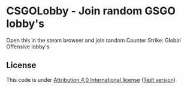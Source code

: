 # CSGOLobby - Join random GSGO lobby's

Open this in the steam browser and join random Counter Strike: Global Offensive lobby's

## License

This code is under [Attribution 4.0 International license] ([Text version][LICENSE])


[Attribution 4.0 International license]: <http://creativecommons.org/licenses/by/4.0/>
[LICENSE]: <./LICENSE>
